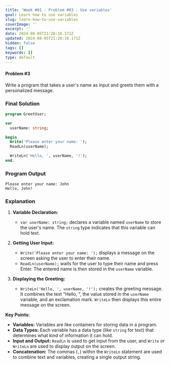 ```yaml
---
title: 'Week #01 - Problem #03 - Use variables'
goal: Learn how to use variables
slug: learn-how-to-use-variables
coverImage: ''
excerpt: ''
date: 2024-08-05T21:28:10.171Z
updated: 2024-08-05T21:28:10.171Z
hidden: false
tags: []
keywords: []
type: default
---
```


<script>import CodeBlock from "$lib/components/molecules/CodeBlock.svelte";</script>

#### Problem #3

Write a program that takes a user's name as input and greets them with a personalized message.

### Final Solution

<CodeBlock lang="pascal">

```pascal
program GreetUser;

var
  userName: string;

begin
  Write('Please enter your name: ');
  ReadLn(userName);

  WriteLn('Hello, ', userName, '!');
end.
```

</CodeBlock>

### Program Output

```shell
Please enter your name: John
Hello, John!
```

### Explanation

1. **Variable Declaration:**

   - `var userName: string;` declares a variable named `userName` to store the user's name. The `string` type indicates that this variable can hold text.

2. **Getting User Input:**

   - `Write('Please enter your name: ');` displays a message on the screen asking the user to enter their name.
   - `ReadLn(userName);` waits for the user to type their name and press Enter. The entered name is then stored in the `userName` variable.

3. **Displaying the Greeting:**
   - `WriteLn('Hello, ', userName, '!');` creates the greeting message. It combines the text "Hello, ", the value stored in the `userName` variable, and an exclamation mark. `WriteLn` then displays this entire message on the screen.

**Key Points:**

- **Variables:** Variables are like containers for storing data in a program.
- **Data Types:** Each variable has a data type (like `string` for text) that determines what kind of information it can hold.
- **Input and Output:** `ReadLn` is used to get input from the user, and `Write` or `WriteLn` are used to display output on the screen.
- **Concatenation:** The commas (`,`) within the `WriteLn` statement are used to combine text and variables, creating a single output string.
